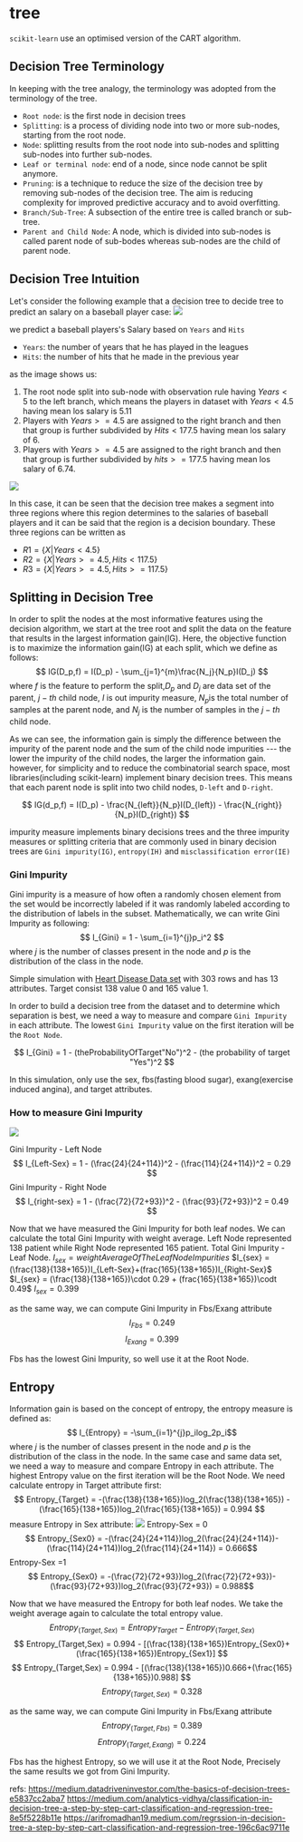 # tree


`scikit-learn` use an optimised version of the CART algorithm.

## Decision Tree Terminology

In keeping with the tree analogy, the terminology was adopted from the terminology of the tree.

- `Root node`: is the first node in decision trees
- `Splitting`: is a process of dividing node into two or more sub-nodes, starting from the root node.
- `Node`: splitting results from the root node into sub-nodes and splitting sub-nodes into further sub-nodes.
- `Leaf or terminal node`: end of a node, since node cannot be split anymore.
- `Pruning`: is a technique to reduce the size of the decision tree by removing sub-nodes of the decision tree. The aim is reducing complexity for improved predictive accuracy and to avoid overfitting.
- `Branch/Sub-Tree`: A subsection of the entire tree is called branch or sub-tree.
- `Parent and Child Node`: A node, which is divided into sub-nodes is called parent node of sub-bodes whereas sub-nodes are the child of parent node.

## Decision Tree Intuition
Let's consider the following example that a decision tree to decide tree to predict an salary on a baseball player case:
![](./alg_tree/1.png)

we predict a baseball players's Salary based on `Years` and `Hits`

- `Years`: the number of years that he has played in the leagues
- `Hits`: the number of hits that he made in the previous year

as the image shows us:

1. The root node split into sub-node with observation rule having $Years < 5$ to the left branch, which means the players in dataset with $Years < 4.5$ having mean los salary is 5.11
2. Players with $Years >= 4.5$ are assigned to the right branch and then that group is further subdivided by $Hits < 177.5$ having mean los salary of 6.
3. Players with $Years >= 4.5$ are assigned to the right branch and then that group is further subdivided by $hits >= 177.5$ having mean los salary of 6.74.

![](./alg_tree/2.png)

In this case, it can be seen that the decision tree makes a segment into three regions where this region determines to the salaries of baseball players and it can be said that the region is a decision boundary.
These three regions can be written as

- $R1 = \{X|Years<4.5\}$
- $R2 = \{X|Years>=4.5, Hits<117.5\}$
- $R3 = \{X|Years>=4.5, Hits>=117.5\}$


## Splitting in Decision Tree
In order to split the nodes at the most informative features using the decision algorithm, we start at the tree root and split the data on the feature that results in the largest information gain(IG). Here, the objective function is to maximize the information gain(IG) at each split, which we define as follows:
$$ IG(D_p,f) = I(D_p) - \sum_{j=1}^{m}\frac{N_j}{N_p}I(D_j) $$
where $f$ is the feature to perform the split,$D_p$ and $D_j$ are data set of the parent, $j-th$ child node, $I$ is out impurity measure, $N_p$is the total number of samples at the parent node, and $N_j$ is the number of samples in the $j-th$ child node.

As we can see, the information gain is simply the difference between the impurity of the parent node and the sum of the child node impurities --- the lower the impurity of the child nodes, the larger the information gain. however, for simplicity and to reduce the combinatorial search space, most libraries(including scikit-learn) implement binary decision trees. This means that each parent node is split into two child nodes, `D-left` and `D-right`.

$$ IG(d_p,f) = I(D_p) - \frac{N_{left}}{N_p}I(D_{left}) - \frac{N_{right}}{N_p}I(D_{right}) $$

impurity measure implements binary decisions trees and the three impurity measures or splitting criteria that are commonly used in binary decision trees are `Gini impurity(IG)`, `entropy(IH)` and `misclassification error(IE)`

### Gini Impurity

Gini impurity is a measure of how often a randomly chosen element from the set would be incorrectly labeled if it was randomly labeled according to the distribution of labels in the subset.
Mathematically, we can write Gini Impurity as following:
$$ I_{Gini} = 1 - \sum_{i=1}^{j}p_i^2 $$
where $j$ is the number of classes present in the node and $p$ is the distribution of the class in the node.

Simple simulation with [Heart Disease Data set](https://www.kaggle.com/datasets/johnsmith88/heart-disease-dataset?resource=download) with 303 rows and has 13 attributes. Target consist 138 value 0 and 165 value 1.

In order to build a decision tree from the dataset and to determine which separation is best, we need a way to measure and compare `Gini Impurity` in each attribute. The lowest `Gini Impurity` value on the first iteration will be the `Root Node`.

$$ I_{Gini} = 1 - (theProbabilityOfTarget"No")^2 - (the probability of target "Yes")^2 $$

In this simulation, only use the sex, fbs(fasting blood sugar), exang(exercise induced angina), and target attributes.


### How to measure Gini Impurity
![](./alg_tree/3.png)

Gini Impurity - Left Node
$$ I_{Left-Sex} = 1 - (\frac{24}{24+114})^2 - (\frac{114}{24+114})^2 = 0.29 $$
Gini Impurity - Right Node
$$ I_{right-sex} = 1 - (\frac{72}{72+93})^2 - (\frac{93}{72+93})^2 = 0.49 $$

Now that we have measured the Gini Impurity for both leaf nodes. We can calculate the total Gini Impurity with weight average. Left Node represented 138 patient while Right Node represented 165 patient.
Total Gini Impurity - Leaf Node.
$I_{sex} = weightAverageOfTheLeafNodeImpurities$
$I_{sex} = (\frac{138}{138+165})I_{Left-Sex}+(frac{165}{138+165})I_{Right-Sex}$
$I_{sex} = (\frac{138}{138+165})\cdot 0.29 + (frac{165}{138+165})\codt 0.49$
$I_{sex} = 0.399$

as the same way, we can compute Gini Impurity in Fbs/Exang attribute
$$ I_{Fbs} = 0.249 $$
$$ I_{Exang} = 0.399 $$

Fbs has the lowest Gini Impurity, so well use it at the Root Node.


## Entropy
Information gain is based on the concept of entropy, the entropy measure is defined as:
$$ I_{Entropy} = -\sum_{i=1}^{j}p_ilog_2p_i$$
where $j$ is the number of classes present in the node and $p$ is the distribution of the class in the node.
In the same case and same data set, we need a way to measure and compare Entropy in each attribute. The highest Entropy value on the first iteration will be the Root Node.
We need calculate entropy in Target attribute first:
$$ Entropy_{Target} = -(\frac{138}{138+165})log_2(\frac{138}{138+165}) - (\frac{165}{138+165})log_2(\frac{165}{138+165}) = 0.994 $$
measure Entropy in Sex attribute:
![](./alg_tree/4.png)
Entropy-Sex = 0
$$ Entropy_{Sex0} = -(\frac{24}{24+114})log_2(\frac{24}{24+114})-(\frac{114}(24+114))log_2(\frac{114}{24+114}) = 0.666$$
Entropy-Sex =1
$$ Entropy_{Sex0} = -(\frac{72}{72+93})log_2(\frac{72}{72+93})-(\frac{93}{72+93})log_2(\frac{93}{72+93}) = 0.988$$

Now that we have measured the Entropy for both leaf nodes. We take the weight average again to calculate the total entropy value.
$$ Entropy_(Target,Sex) = Entropy_{Target} - Entropy_{(Target,Sex)} $$
$$ Entropy_(Target,Sex) = 0.994 - [(\frac{138}{138+165})Entropy_{Sex0}+(\frac{165}{138+165})Entropy_{Sex1}] $$
$$ Entropy_(Target,Sex) = 0.994 - [(\frac{138}{138+165})0.666+(\frac{165}{138+165})0.988] $$
$$ Entropy_(Target,Sex) = 0.328 $$

as the same way, we can compute Gini Impurity in Fbs/Exang attribute
$$ Entropy_(Target,Fbs) = 0.389 $$
$$ Entropy_(Target,Exang) = 0.224 $$

Fbs has the highest Entropy, so we will use it at the Root Node, Precisely the same results we got from Gini Impurity.












refs:
https://medium.datadriveninvestor.com/the-basics-of-decision-trees-e5837cc2aba7
https://medium.com/analytics-vidhya/classification-in-decision-tree-a-step-by-step-cart-classification-and-regression-tree-8e5f5228b11e
https://arifromadhan19.medium.com/regrssion-in-decision-tree-a-step-by-step-cart-classification-and-regression-tree-196c6ac9711e

